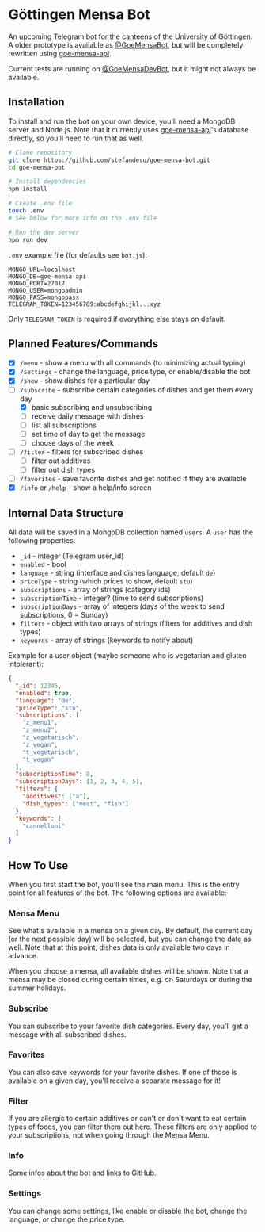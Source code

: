# Göttingen Mensa Bot

An upcoming Telegram bot for the canteens of the University of Göttingen. A older prototype is available as [@GoeMensaBot](https://t.me/GoeMensaBot), but will be completely rewritten using [goe-mensa-api](https://github.com/stefandesu/goe-mensa-api).

Current tests are running on [@GoeMensaDevBot](https://t.me/GoeMensaDevBot), but it might not always be available.

## Installation

To install and run the bot on your own device, you'll need a MongoDB server and Node.js. Note that it currently uses [goe-mensa-api](https://github.com/stefandesu/goe-mensa-api)'s database directly, so you'll need to run that as well.

```bash
# Clone repository
git clone https://github.com/stefandesu/goe-mensa-bot.git
cd goe-mensa-bot

# Install dependencies
npm install

# Create .env file
touch .env
# See below for more info on the .env file

# Run the dev server
npm run dev
```

`.env` example file (for defaults see `bot.js`):

```
MONGO_URL=localhost
MONGO_DB=goe-mensa-api
MONGO_PORT=27017
MONGO_USER=mongoadmin
MONGO_PASS=mongopass
TELEGRAM_TOKEN=123456789:abcdefghijkl...xyz
```

Only `TELEGRAM_TOKEN` is required if everything else stays on default.

## Planned Features/Commands

- [x] `/menu` - show a menu with all commands (to minimizing actual typing)
- [x] `/settings` - change the language, price type, or enable/disable the bot
- [x] `/show` - show dishes for a particular day
- [ ] `/subscribe` - subscribe certain categories of dishes and get them every day
  - [x] basic subscribing and unsubscribing
  - [ ] receive daily message with dishes
  - [ ] list all subscriptions
  - [ ] set time of day to get the message
  - [ ] choose days of the week
- [ ] `/filter` - filters for subscribed dishes
  - [ ] filter out additives
  - [ ] filter out dish types
- [ ] `/favorites` - save favorite dishes and get notified if they are available
- [x] `/info` or `/help` - show a help/info screen

## Internal Data Structure
All data will be saved in a MongoDB collection named `users`. A `user` has the following properties:

- `_id` - integer (Telegram user_id)
- `enabled` - bool
- `language` - string (interface and dishes language, default `de`)
- `priceType` - string (which prices to show, default `stu`)
- `subscriptions` - array of strings (category ids)
- `subscriptionTime` - integer? (time to send subscriptions)
- `subscriptionDays` - array of integers (days of the week to send subscriptions, 0 = Sunday)
- `filters` - object with two arrays of strings (filters for additives and dish types)
- `keywords` - array of strings (keywords to notify about)

Example for a user object (maybe someone who is vegetarian and gluten intolerant):

``` json
{
  "_id": 12345,
  "enabled": true,
  "language": "de",
  "priceType": "stu",
  "subscriptions": [
    "z_menu1",
    "z_menu2",
    "z_vegetarisch",
    "z_vegan",
    "t_vegetarisch",
    "t_vegan"
  ],
  "subscriptionTime": 8,
  "subscriptionDays": [1, 2, 3, 4, 5],
  "filters": {
    "additives": ["a"],
    "dish_types": ["meat", "fish"]
  },
  "keywords": [
    "cannelloni"
  ]
}
```

## How To Use
When you first start the bot, you'll see the main menu. This is the entry point for all features of the bot. The following options are available:

### Mensa Menu
See what's available in a mensa on a given day. By default, the current day (or the next possible day) will be selected, but you can change the date as well. Note that at this point, dishes data is only available two days in advance.

When you choose a mensa, all available dishes will be shown. Note that a mensa may be closed during certain times, e.g. on Saturdays or during the summer holidays.

### Subscribe
You can subscribe to your favorite dish categories. Every day, you'll get a message with all subscribed dishes.

### Favorites
You can also save keywords for your favorite dishes. If one of those is available on a given day, you'll receive a separate message for it!

### Filter
If you are allergic to certain additives or can't or don't want to eat certain types of foods, you can filter them out here. These filters are only applied to your subscriptions, not when going through the Mensa Menu.

### Info
Some infos about the bot and links to GitHub.

### Settings
You can change some settings, like enable or disable the bot, change the language, or change the price type.